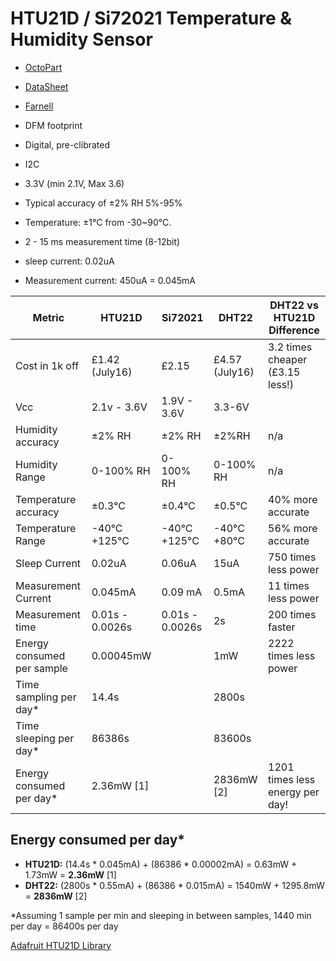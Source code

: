 # HTU21D / Si72021  Temperature & Humidity Sensor

- [OctoPart](https://octopart.com/htu21d-measurement+specialties-30374934)
- [DataSheet](http://datasheet.octopart.com/HTU21D-Measurement-Specialites-datasheet-22149496.pdf)
- [Farnell](http://uk.farnell.com/measurement-specialties/htu21d/humidity-digital-3-rh-dfn-6/dp/2393536?CMP=GRHB-OCTOPART)

- DFM footprint
- Digital, pre-clibrated
- I2C
- 3.3V (min 2.1V, Max 3.6)
- Typical accuracy of ±2% RH 5%-95%
- Temperature:  ±1°C from -30~90°C.
- 2 - 15 ms measurement time (8-12bit)
- sleep current: 0.02uA
- Measurement current: 450uA = 0.045mA


| Metric              | HTU21D             |Si72021| DHT22          | DHT22 vs HTU21D Difference|
| ------------- | -------------            |------------- | ------------- | ------------- |
| Cost in 1k off      | £1.42 (July16)     |£2.15|  £4.57 (July16)    | 3.2 times cheaper (£3.15 less!) |
| Vcc                 | 2.1v - 3.6V        | 1.9V - 3.6V | 3.3-6V | |
| Humidity accuracy   | ±2% RH             | ±2% RH |  ±2%RH         | n/a |
| Humidity Range      | 0-100% RH          | 0-100% RH |  0-100% RH     | n/a|
| Temperature accuracy | ±0.3°C            | ±0.4°C|  ±0.5°C        | 40% more accurate |
| Temperature Range   | -40°C +125°C       |  -40°C +125°C  |  -40°C +80°C   | 56% more accurate |
| Sleep Current       | 0.02uA             | 0.06uA |  15uA          | 750 times less power |
| Measurement Current | 0.045mA            | 0.09 mA |  0.5mA         | 11 times less power |
| Measurement time    | 0.01s - 0.0026s    | 0.01s - 0.0026s |  2s            | 200 times faster |
| Energy consumed per sample | 0.00045mW   ||  1mW           | 2222 times less power |
| Time sampling per day* |  14.4s          ||  2800s         | |
| Time sleeping per day* | 86386s          ||  83600s        | |
| Energy consumed per day* | 2.36mW [1]    ||  2836mW [2]    | 1201 times less energy per day!  |


## Energy consumed per day*

- **HTU21D:** (14.4s * 0.045mA) + (86386 * 0.00002mA) = 0.63mW + 1.73mW = **2.36mW** [1]
- **DHT22:**  (2800s * 0.55mA) + (86386 * 0.015mA) = 1540mW + 1295.8mW = **2836mW**  [2]

\*Assuming 1 sample per min and sleeping in between samples, 1440 min per day = 86400s per day

[Adafruit HTU21D Library](https://github.com/adafruit/Adafruit_HTU21DF_Library)
